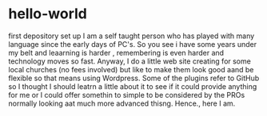 # hello-world
first depository set up
I am a self taught person who has played with many language since the early days of PC's. So you see i have some years under my belt and leaarning is harder , remembering is even harder and technology moves so fast. Anyway, I do a little web site creating for some local churches (no fees involved) but like to make them look good aand be flexible so that means using Wordpress. Some of the plugins refer to GitHub so I thought I should leatrn a little about it to see if it could provide anything for me or I could offer somethin to simple to be considered by the PROs normally looking aat much more advanced thisng. Hence., here I am.
